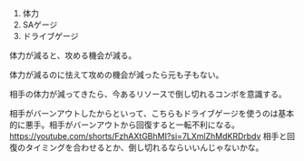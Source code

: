 1. 体力
2. SAゲージ
3. ドライブゲージ

体力が減ると、攻める機会が減る。

体力が減るのに怯えて攻めの機会が減ったら元も子もない。

相手の体力が減ってきたら、今あるリソースで倒し切れるコンボを意識する。

相手がバーンアウトしたからといって、こちらもドライブゲージを使うのは基本的に悪手。相手がバーンアウトから回復すると一転不利になる。
https://youtube.com/shorts/FzhAXtGBhMI?si=7LXmlZhMdKRDrbdv
相手と回復のタイミングを合わせるとか、倒し切れるならいいんじゃないかな。
